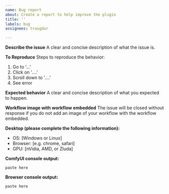 ```yaml
---
name: Bug report
about: Create a report to help improve the plugin
title: ''
labels: bug
assignees: traugdor

---
```


**Describe the issue**
A clear and concise description of what the issue is.

**To Reproduce**
Steps to reproduce the behavior:
1. Go to '...'
2. Click on '....'
3. Scroll down to '....'
4. See error

**Expected behavior**
A clear and concise description of what you expected to happen.

**Workflow image with workflow embedded**
The issue will be closed without response if you do not add an image of your workflow with the workflow embedded.

**Desktop (please complete the following information):**
 - OS: [Windows or Linux]
 - Browser: [e.g. chrome, safari]
 - GPU: [nVidia, AMD, or Zluda]

**ComfyUI console output:**
```
paste here
```

**Browser console output:**
```
paste here
```
